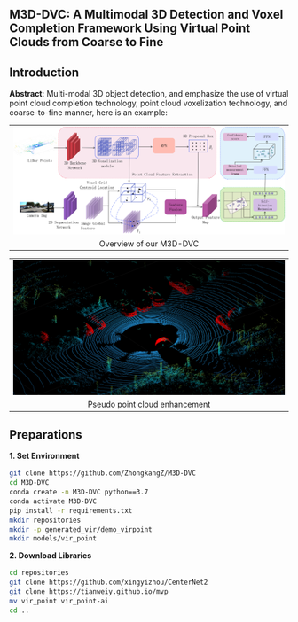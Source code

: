 ## M3D-DVC: A Multimodal 3D Detection and Voxel Completion Framework Using Virtual Point Clouds from Coarse to Fine

## Introduction


<table class="center">
    <tr>
    <td width=100% style="border: none"><img src="assert/overview.png" style="width:100%"></td>
    </tr>
    <tr>
    <td width="100%" style="border: none; text-align: center; word-wrap: break-word">Overview of our M3D-DVC
</td>
  </tr>

  **Abstract**: Multi-modal 3D object detection, and emphasize the use of virtual point cloud completion technology, point cloud voxelization technology, and coarse-to-fine manner, here is an example:

<table class="center">
    <tr>
    <td width=100% style="border: none"><img src="assert/image-Point_enhancement.png" style="width:100%"></td>
    </tr>
    <tr>
    <td width="100%" style="border: none; text-align: center; word-wrap: break-word">Pseudo point cloud enhancement
</td>
  </tr>
</table>


## Preparations

**1. Set Environment**

```bash
git clone https://github.com/ZhongkangZ/M3D-DVC
cd M3D-DVC
conda create -n M3D-DVC python==3.7
conda activate M3D-DVC
pip install -r requirements.txt
mkdir repositories
mkdir -p generated_vir/demo_virpoint
mkdir models/vir_point
```
**2. Download Libraries**
```bash
cd repositories
git clone https://github.com/xingyizhou/CenterNet2
git clone https://tianweiy.github.io/mvp
mv vir_point vir_point-ai
cd ..
```
